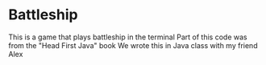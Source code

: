 # Battleship
This is a game that plays battleship in the terminal
Part of this code was from the "Head First Java" book 
We wrote this in Java class with my friend Alex
